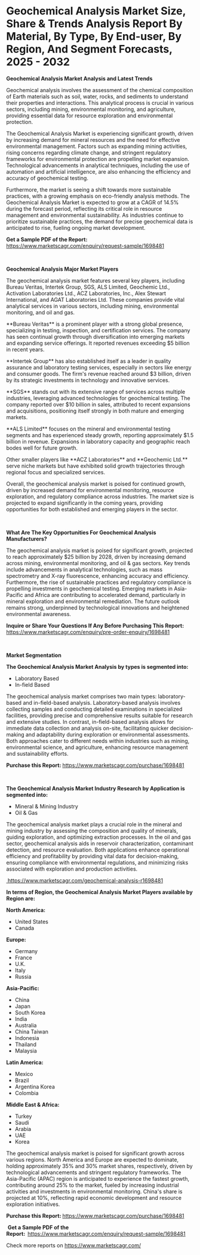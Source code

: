 <p><h1>Geochemical Analysis Market Size, Share & Trends Analysis Report By Material, By Type, By End-user, By Region, And Segment Forecasts, 2025 - 2032</h1></p><p><strong>Geochemical Analysis Market Analysis and Latest Trends</strong></p>
<p><p>Geochemical analysis involves the assessment of the chemical composition of Earth materials such as soil, water, rocks, and sediments to understand their properties and interactions. This analytical process is crucial in various sectors, including mining, environmental monitoring, and agriculture, providing essential data for resource exploration and environmental protection.</p><p>The Geochemical Analysis Market is experiencing significant growth, driven by increasing demand for mineral resources and the need for effective environmental management. Factors such as expanding mining activities, rising concerns regarding climate change, and stringent regulatory frameworks for environmental protection are propelling market expansion. Technological advancements in analytical techniques, including the use of automation and artificial intelligence, are also enhancing the efficiency and accuracy of geochemical testing.</p><p>Furthermore, the market is seeing a shift towards more sustainable practices, with a growing emphasis on eco-friendly analysis methods. The Geochemical Analysis Market is expected to grow at a CAGR of 14.5% during the forecast period, reflecting its critical role in resource management and environmental sustainability. As industries continue to prioritize sustainable practices, the demand for precise geochemical data is anticipated to rise, fueling ongoing market development.</p></p>
<p><strong>Get a Sample PDF of the Report:&nbsp;</strong> <a href="https://www.marketscagr.com/enquiry/request-sample/1698481?utm_campaign=1126&utm_medium=2&utm_source=Github&utm_content=ia&utm_term=09012025&utm_id=geochemical-analysis">https://www.marketscagr.com/enquiry/request-sample/1698481</a></p>
<p>&nbsp;</p>
<p><strong>Geochemical Analysis Major Market Players</strong></p>
<p><p>The geochemical analysis market features several key players, including Bureau Veritas, Intertek Group, SGS, ALS Limited, Geochemic Ltd., Activation Laboratories Ltd., ACZ Laboratories, Inc., Alex Stewart International, and AGAT Laboratories Ltd. These companies provide vital analytical services in various sectors, including mining, environmental monitoring, and oil and gas.</p><p>**Bureau Veritas** is a prominent player with a strong global presence, specializing in testing, inspection, and certification services. The company has seen continual growth through diversification into emerging markets and expanding service offerings. It reported revenues exceeding $5 billion in recent years.</p><p>**Intertek Group** has also established itself as a leader in quality assurance and laboratory testing services, especially in sectors like energy and consumer goods. The firm's revenue reached around $3 billion, driven by its strategic investments in technology and innovative services. </p><p>**SGS** stands out with its extensive range of services across multiple industries, leveraging advanced technologies for geochemical testing. The company reported over $10 billion in sales, attributed to recent expansions and acquisitions, positioning itself strongly in both mature and emerging markets.</p><p>**ALS Limited** focuses on the mineral and environmental testing segments and has experienced steady growth, reporting approximately $1.5 billion in revenue. Expansions in laboratory capacity and geographic reach bodes well for future growth.</p><p>Other smaller players like **ACZ Laboratories** and **Geochemic Ltd.** serve niche markets but have exhibited solid growth trajectories through regional focus and specialized services.</p><p>Overall, the geochemical analysis market is poised for continued growth, driven by increased demand for environmental monitoring, resource exploration, and regulatory compliance across industries. The market size is projected to expand significantly in the coming years, providing opportunities for both established and emerging players in the sector.</p></p>
<p>&nbsp;</p>
<p><strong>What Are The Key Opportunities For Geochemical Analysis Manufacturers?</strong></p>
<p><p>The geochemical analysis market is poised for significant growth, projected to reach approximately $25 billion by 2028, driven by increasing demand across mining, environmental monitoring, and oil & gas sectors. Key trends include advancements in analytical technologies, such as mass spectrometry and X-ray fluorescence, enhancing accuracy and efficiency. Furthermore, the rise of sustainable practices and regulatory compliance is propelling investments in geochemical testing. Emerging markets in Asia-Pacific and Africa are contributing to accelerated demand, particularly in mineral exploration and environmental remediation. The future outlook remains strong, underpinned by technological innovations and heightened environmental awareness.</p></p>
<p><strong>Inquire or Share Your Questions If Any Before Purchasing This Report:</strong> <a href="https://www.marketscagr.com/enquiry/pre-order-enquiry/1698481?utm_campaign=1126&utm_medium=2&utm_source=Github&utm_content=ia&utm_term=09012025&utm_id=geochemical-analysis">https://www.marketscagr.com/enquiry/pre-order-enquiry/1698481</a></p>
<p>&nbsp;</p>
<p><strong>Market Segmentation</strong></p>
<p><strong>The Geochemical Analysis Market Analysis by types is segmented into:</strong></p>
<p><ul><li>Laboratory Based</li><li>In-field Based</li></ul></p>
<p><p>The geochemical analysis market comprises two main types: laboratory-based and in-field-based analysis. Laboratory-based analysis involves collecting samples and conducting detailed examinations in specialized facilities, providing precise and comprehensive results suitable for research and extensive studies. In contrast, in-field-based analysis allows for immediate data collection and analysis on-site, facilitating quicker decision-making and adaptability during exploration or environmental assessments. Both approaches cater to different needs within industries such as mining, environmental science, and agriculture, enhancing resource management and sustainability efforts.</p></p>
<p><strong>Purchase this Report:&nbsp;</strong><a href="https://www.marketscagr.com/purchase/1698481?utm_campaign=1126&utm_medium=2&utm_source=Github&utm_content=ia&utm_term=09012025&utm_id=geochemical-analysis">https://www.marketscagr.com/purchase/1698481</a></p>
<p>&nbsp;</p>
<p><strong>The Geochemical Analysis Market Industry Research by Application is segmented into:</strong></p>
<p><ul><li>Mineral & Mining Industry</li><li>Oil & Gas</li></ul></p>
<p><p>The geochemical analysis market plays a crucial role in the mineral and mining industry by assessing the composition and quality of minerals, guiding exploration, and optimizing extraction processes. In the oil and gas sector, geochemical analysis aids in reservoir characterization, contaminant detection, and resource evaluation. Both applications enhance operational efficiency and profitability by providing vital data for decision-making, ensuring compliance with environmental regulations, and minimizing risks associated with exploration and production activities.</p></p>
<p><a href="https://www.marketscagr.com/geochemical-analysis-r1698481?utm_campaign=1126&utm_medium=2&utm_source=Github&utm_content=ia&utm_term=09012025&utm_id=geochemical-analysis">&nbsp;https://www.marketscagr.com/geochemical-analysis-r1698481</a></p>
<p><strong>In terms of Region, the Geochemical Analysis Market Players available by Region are:</strong></p>
<p>
    <p> <strong> North America: </strong>
        <ul>
            <li>United States</li>
            <li>Canada</li>
        </ul>
        </p> 
    <p> <strong> Europe: </strong>
        <ul>
            <li>Germany</li>
            <li>France</li>
            <li>U.K.</li>
            <li>Italy</li>
            <li>Russia</li>
        </ul>
        </p> 
    <p> <strong> Asia-Pacific: </strong>
        <ul>
            <li>China</li>
            <li>Japan</li>
            <li>South Korea</li>
            <li>India</li>
            <li>Australia</li>
            <li>China Taiwan</li>
            <li>Indonesia</li>
            <li>Thailand</li>
            <li>Malaysia</li>
        </ul>
        </p> 
    <p> <strong> Latin America: </strong>
        <ul>
            <li>Mexico</li>
            <li>Brazil</li>
            <li>Argentina Korea</li>
            <li>Colombia</li>
        </ul>
        </p> 
    <p> <strong> Middle East & Africa: </strong>
        <ul>
            <li>Turkey</li>
            <li>Saudi</li>
            <li>Arabia</li>
            <li>UAE</li>
            <li>Korea</li>
        </ul>
    </p>
    </p>
<p><p>The geochemical analysis market is poised for significant growth across various regions. North America and Europe are expected to dominate, holding approximately 35% and 30% market shares, respectively, driven by technological advancements and stringent regulatory frameworks. The Asia-Pacific (APAC) region is anticipated to experience the fastest growth, contributing around 25% to the market, fueled by increasing industrial activities and investments in environmental monitoring. China's share is projected at 10%, reflecting rapid economic development and resource exploration initiatives.</p></p>
<p><strong>Purchase this Report: </strong><a href="https://www.marketscagr.com/purchase/1698481?utm_campaign=1126&utm_medium=2&utm_source=Github&utm_content=ia&utm_term=09012025&utm_id=geochemical-analysis">https://www.marketscagr.com/purchase/1698481</a></p>
<p>&nbsp;<strong>Get a Sample PDF of the Report:&nbsp;&nbsp;</strong><a href="https://www.marketscagr.com/enquiry/request-sample/1698481?utm_campaign=1126&utm_medium=2&utm_source=Github&utm_content=ia&utm_term=09012025&utm_id=geochemical-analysis">https://www.marketscagr.com/enquiry/request-sample/1698481</a></p>
<p><strong></strong></p>
<p>Check more reports on <a href="https://www.marketscagr.com/?utm_campaign=1126&utm_medium=2&utm_source=Github&utm_content=ia&utm_term=09012025&utm_id=geochemical-analysis">https://www.marketscagr.com/</a></p>